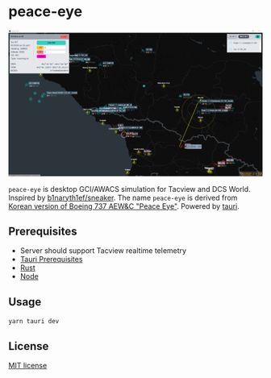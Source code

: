 # peace-eye

![screenshot](./screenshot.png)

`peace-eye` is desktop GCI/AWACS simulation for Tacview and DCS World.
Inspired by [b1naryth1ef/sneaker](https://github.com/b1naryth1ef/sneaker).
The name `peace-eye` is derived from [Korean version of Boeing 737 AEW&C "Peace Eye"](https://en.wikipedia.org/wiki/Boeing_737_AEW%26C).
Powered by [tauri](https://tauri.app/).

## Prerequisites

- Server should support Tacview realtime telemetry
- [Tauri Prerequisites](https://tauri.app/v1/guides/getting-started/prerequisites)
- [Rust](https://www.rust-lang.org/)
- [Node](https://nodejs.org/en/)

## Usage

```
yarn tauri dev
```

## License

[MIT license](./LICENSE)
